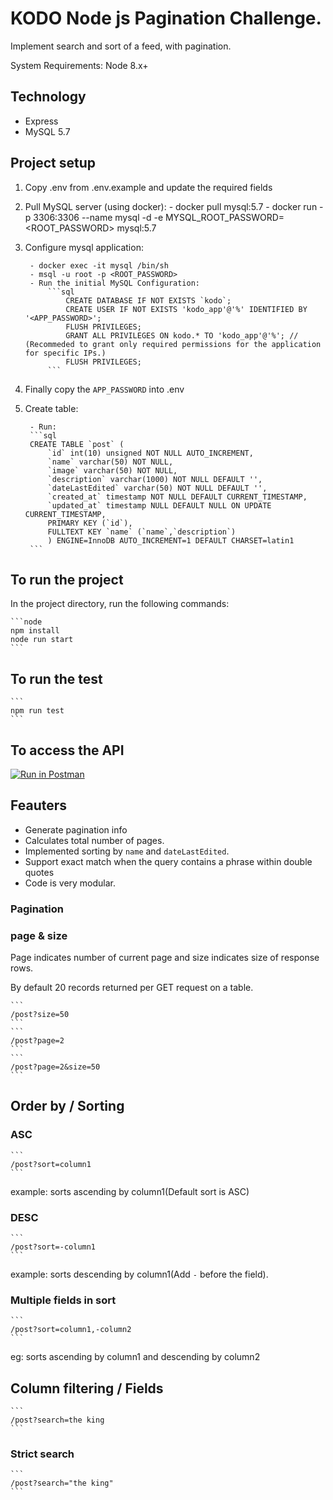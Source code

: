# KODO Node js Pagination Challenge.
Implement search and sort of a feed, with pagination. 

System Requirements: Node 8.x+

## Technology

* Express
* MySQL 5.7

## Project setup

1. Copy .env from .env.example and update the required fields

2. Pull MySQL server (using docker):
        - docker pull mysql:5.7
        - docker run -p 3306:3306 --name mysql -d -e MYSQL_ROOT_PASSWORD=<ROOT_PASSWORD> mysql:5.7

3. Configure mysql application:

        - docker exec -it mysql /bin/sh
        - msql -u root -p <ROOT_PASSWORD>
        - Run the initial MySQL Configuration:
            ```sql
                CREATE DATABASE IF NOT EXISTS `kodo`;
                CREATE USER IF NOT EXISTS 'kodo_app'@'%' IDENTIFIED BY '<APP_PASSWORD>';
                FLUSH PRIVILEGES;
                GRANT ALL PRIVILEGES ON kodo.* TO 'kodo_app'@'%'; // (Recommeded to grant only required permissions for the application for specific IPs.)
                FLUSH PRIVILEGES;
            ```

4. Finally copy the `APP_PASSWORD` into .env
5. Create table:

        - Run: 
        ```sql
        CREATE TABLE `post` (
            `id` int(10) unsigned NOT NULL AUTO_INCREMENT,
            `name` varchar(50) NOT NULL,
            `image` varchar(50) NOT NULL,
            `description` varchar(1000) NOT NULL DEFAULT '',
            `dateLastEdited` varchar(50) NOT NULL DEFAULT '',
            `created_at` timestamp NOT NULL DEFAULT CURRENT_TIMESTAMP,
            `updated_at` timestamp NULL DEFAULT NULL ON UPDATE CURRENT_TIMESTAMP,
            PRIMARY KEY (`id`),
            FULLTEXT KEY `name` (`name`,`description`)
            ) ENGINE=InnoDB AUTO_INCREMENT=1 DEFAULT CHARSET=latin1
        ```

## To run the project

In the project directory, run the following commands:

    ```node
    npm install
    node run start
    ```

## To run the test

    ```
    npm run test
    ```

## To access the API

[![Run in Postman](https://run.pstmn.io/button.svg)](https://app.getpostman.com/run-collection/7c564623edfe3ad6f149)

## Feauters

- Generate pagination info
- Calculates total number of pages.
- Implemented sorting by `name` and `dateLastEdited`.
- Support exact match when the query contains a phrase within double quotes
- Code is very modular.

### Pagination

### page & size

Page indicates number of current page and size indicates size of response rows.

By default 20 records returned per GET request on a table.

    ```
    /post?size=50
    ```
    ```
    /post?page=2
    ```
    ```
    /post?page=2&size=50
    ```

## Order by / Sorting

### ASC

    ```
    /post?sort=column1
    ```
example: sorts ascending by column1(Default sort is ASC)

### DESC

    ```
    /post?sort=-column1
    ```
example: sorts descending by column1(Add `-` before the field).

### Multiple fields in sort

    ```
    /post?sort=column1,-column2
    ```
eg: sorts ascending by column1 and descending by column2

## Column filtering / Fields

    ```
    /post?search=the king
    ```

### Strict search

    ```
    /post?search="the king"
    ```